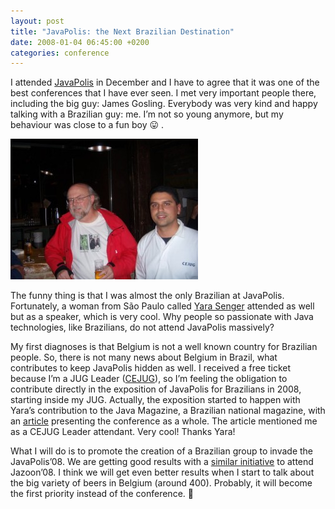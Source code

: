 ```yaml
---
layout: post
title: "JavaPolis: the Next Brazilian Destination"
date: 2008-01-04 06:45:00 +0200
categories: conference
---
```


I attended <a href="http://www.javapolis.com/">JavaPolis</a> in December and I have to agree that it was one of the best conferences that I have ever seen. I met very important people there, including the big guy: James Gosling. Everybody was very kind and happy talking with a Brazilian guy: me. I’m not so young anymore, but my behaviour was close to a fun boy 😛 .

![DSCN1537-300x225.jpg](/images/posts/DSCN1537-300x225.jpg)

The funny thing is that I was almost the only Brazilian at JavaPolis. Fortunately, a woman from São Paulo called <a href="http://www.javapolis.com/confluence/display/JP07/Yara+Senger">Yara Senger</a> attended as well but as a speaker, which is very cool.  Why people so passionate with Java technologies, like Brazilians, do not attend JavaPolis massively?

My first diagnoses is that Belgium is not a well known country for Brazilian people. So, there is not many news about Belgium in Brazil, what contributes to keep JavaPolis hidden as well. I received a free ticket because I’m a JUG Leader (<a href="http://www.cejug.org/">CEJUG</a>), so I’m feeling the obligation to contribute directly in the exposition of JavaPolis for Brazilians in 2008, starting inside my JUG. Actually, the exposition started to happen with Yara’s contribution to the Java Magazine, a Brazilian national magazine, with an <a href="http://www.devmedia.com.br/resumo/default.asp?site=6">article</a> presenting the conference as a whole. The article mentioned me as a CEJUG Leader attendant. Very cool! Thanks Yara!

What I will do is to promote the creation of a Brazilian group to invade the JavaPolis’08. We are getting good results with a <a href="http://www.cejug.org/display/cejug/Caravana+do+CEJUG+rumo+ao+Jazoon+08">similar initiative</a> to attend Jazoon’08. I think we will get even better results when I start to talk about the big variety of beers in Belgium (around 400). Probably, it will become the first priority instead of the conference. 🙂
